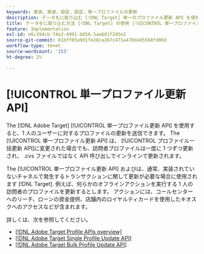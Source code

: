 ```yaml
---
keywords: 実装，実装，設定，設定，単一プロファイルの更新
description: データをに取り込む [!DNL Target] 単一のプロファイル更新 API を使用する。
title: データをに取り込む方法 [!DNL Target] の使用 [!UICONTROL 単一プロファイル更新 API]?
feature: Implementation
exl-id: e6c394cb-74a3-4991-b656-5ae601f2d5e2
source-git-commit: 81bff85a9d1fe28ca267c471a470da95568fd06d
workflow-type: tm+mt
source-wordcount: '153'
ht-degree: 2%

---
```


# [!UICONTROL 単一プロファイル更新 API]

The [!DNL Adobe Target] [!UICONTROL 単一プロファイル更新 API] を使用すると、1 人のユーザーに対するプロファイルの更新を送信できます。 The [!UICONTROL 単一プロファイル更新 API] は、 [!UICONTROL プロファイル一括更新 API]に変更された場合でも、訪問者プロファイルは一度に 1 つずつ更新され、 .cvs ファイルではなく API 呼び出しでインラインで更新されます。

The [!UICONTROL 単一プロファイル更新 API] およびは、通常、実装されていないチャネルで発生するトランザクションに関して更新が必要な場合に使用されます [!DNL Target]. 例えば、何らかのオフラインアクションを実行する 1 人の訪問者のプロファイルを更新するとします。 アクションには、コールセンターへのリーチ、ローンの資金提供、店舗内のロイヤルティカードを使用したキオスクへのアクセスなどが含まれます。

詳しくは、次を参照してください。

* [[!DNL Adobe Target Profile APIs overview]](/help/dev/administer/profile-api/profile-api-overview.md)
* [[!DNL Adobe Target Single Profile Update API]](/help/dev/administer/profile-api/profile-single-api.md)
* [[!DNL Adobe Target Bulk Profile Update API]](/help/dev/administer/profile-api/profile-bulk-api.md)
